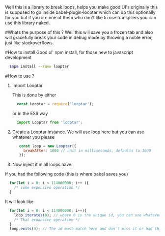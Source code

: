Well this is a library to break loops, helps you make good UI's originally this
is supposed to go inside babel-plugin-looptar which can do this optionally for you
but if you are one of them who don't like to use transpilers you can use this library
naked.

#Whats the purpose of this ?
Well this will save you a frozen tab and also will gracefully break your code
in debug mode by throwing a noble error, just like stackoverflows.

#How to install
Good ol' npm install, for those new to javascript development

```bash
  $npm install --save looptar
```

#How to use ?
1. Import Looptar

    This is done by either
    ```javascript
      const Looptar = require('looptar');
    ```

    or in the ES6 way

    ```javascript
      import Looptar from 'looptar';
    ```
2. Create a Looptar instance.
   We will use loop here but you can use whatever you please
   ```javascript
      const loop = new Looptar({
        breakAfter: 1000 // unit in milliseconds, defaults to 1000
      });
   ```

3. Now inject it in all loops have.

  If you had the following code (this is where babel saves you)

  ```javascript
    for(let i = 0; i < 114000000; i++ ){
      /* some expensive operation */
    }
  ```

  It will look like

  ```javascript
    for(let i = 0; i < 114000000; i++){
      loop.iterates(0); // where 0 is the unique id, you can use whatever a string, or whatever.
      /* That expansive operation */
    }
    loop.exits(0); // The id must match here and don't miss it or bad things will happen.
  ```
